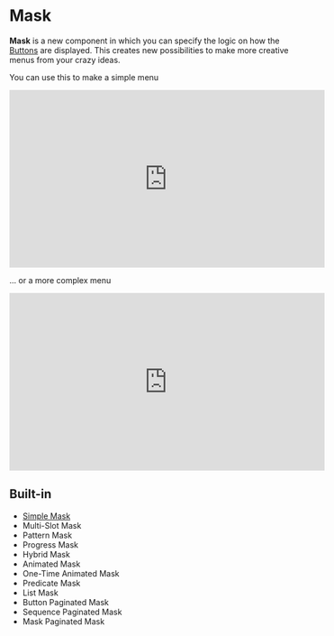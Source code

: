 # Mask

**Mask** is a new component in which you can specify the logic on how the [Buttons](../Button.md) are displayed. This creates new possibilities to make more creative menus from your crazy ideas.

You can use this to make a simple menu

<iframe width="560" height="315" src="https://www.youtube.com/embed/sJhsBfklfOE" title="YouTube video player" frameborder="0" allow="accelerometer; autoplay; clipboard-write; encrypted-media; gyroscope; picture-in-picture; web-share" allowfullscreen></iframe>

... or a more complex menu

<iframe width="560" height="315" src="https://www.youtube.com/embed/g6r73BCpMU4" title="YouTube video player" frameborder="0" allow="accelerometer; autoplay; clipboard-write; encrypted-media; gyroscope; picture-in-picture; web-share" allowfullscreen></iframe>

## Built-in

* [Simple Mask](./mask/simple-mask.md)
* Multi-Slot Mask
* Pattern Mask
* Progress Mask
* Hybrid Mask
* Animated Mask
* One-Time Animated Mask
* Predicate Mask
* List Mask
* Button Paginated Mask
* Sequence Paginated Mask
* Mask Paginated Mask 

